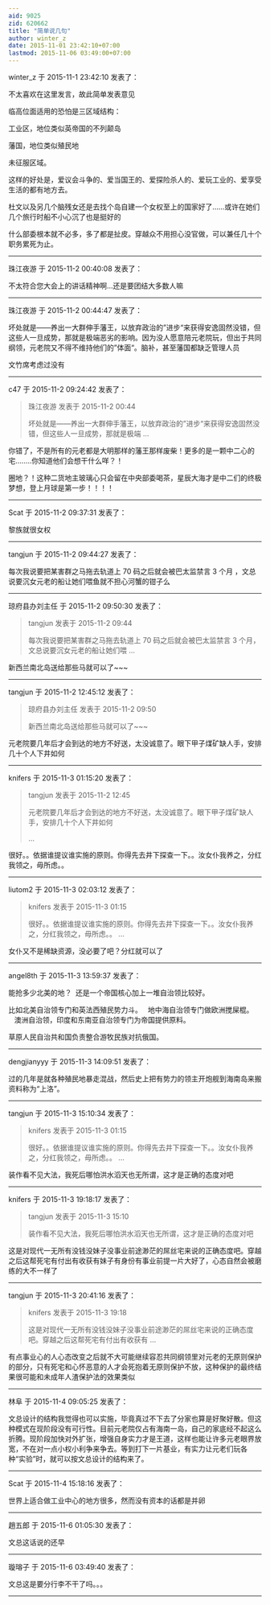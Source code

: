```yaml
---
aid: 9025
zid: 620662
title: "简单说几句"
author: winter_z
date: 2015-11-01 23:42:10+07:00
lastmod: 2015-11-06 03:49:00+07:00
---
```


winter_z 于 2015-11-1 23:42:10 发表了：

不太喜欢在这里发言，故此简单发表意见

临高位面适用的恐怕是三区域结构：

工业区，地位类似英帝国的不列颠岛

藩国，地位类似殖民地

未征服区域。

这样的好处是，爱议会斗争的、爱当国王的、爱探险杀人的、爱玩工业的、爱享受生活的都有地方去。

杜文以及另几个脑残女还是去找个岛自建一个女权至上的国家好了……或许在她们几个旅行时船不小心沉了也是挺好的

什么部委根本就不必多，多了都是扯皮。穿越众不用担心没官做，可以兼任几十个职务累死为止。

---

珠江夜游 于 2015-11-2 00:40:08 发表了：

不太符合您大会上的讲话精神啊...还是要团结大多数人嘛

---

珠江夜游 于 2015-11-2 00:44:47 发表了：

坏处就是——养出一大群伸手藩王，以放弃政治的”进步“来获得安逸固然没错，但这些人一旦成势，那就是极端恶劣的影响。因为没人愿意陪元老院玩，但出于共同纲领，元老院又不得不维持他们的”体面“。脑补，甚至藩国都缺乏管理人员

文竹席考虑过没有

---

c47 于 2015-11-2 09:24:42 发表了：

> 珠江夜游 发表于 2015-11-2 00:44
>
> 坏处就是——养出一大群伸手藩王，以放弃政治的”进步“来获得安逸固然没错，但这些人一旦成势，那就是极端 ...

你错了，不是所有的元老都是大明那样的藩王那样废柴！更多的是一颗中二心的宅........你知道他们会想干什么咩？！

圈地？！这种二货地主玻璃心只会留在中央部委喝茶，星辰大海才是中二们的终极梦想，登上月球是第一步！！！！

---

Scat 于 2015-11-2 09:37:31 发表了：

黎族就很女权

---

tangjun 于 2015-11-2 09:44:27 发表了：

每次我说要把某害群之马拖去轨道上 70 码之后就会被巴太监禁言 3 个月
，文总说要沉女元老的船让她们喂鱼就不担心河蟹的钳子么

---

琼府县办刘主任 于 2015-11-2 09:50:30 发表了：

> tangjun 发表于 2015-11-2 09:44
>
> 每次我说要把某害群之马拖去轨道上 70 码之后就会被巴太监禁言 3 个月，文总说要沉女元老的船让她们喂 ...

新西兰南北岛送给那些马就可以了~~~

---

tangjun 于 2015-11-2 12:45:12 发表了：

> 琼府县办刘主任 发表于 2015-11-2 09:50
>
> 新西兰南北岛送给那些马就可以了~~~

元老院要几年后才会到达的地方不好送，太没诚意了。眼下甲子煤矿缺人手，安排几十个人下井如何

---

knifers 于 2015-11-3 01:15:20 发表了：

> tangjun 发表于 2015-11-2 12:45
>
> 元老院要几年后才会到达的地方不好送，太没诚意了。眼下甲子煤矿缺人手，安排几十个人下井如何
>
> ...

很好。。依据谁提议谁实施的原则。你得先去井下探查一下。。汝女仆我养之，分红我领之，毋所虑。。

---

liutom2 于 2015-11-3 02:03:12 发表了：

> knifers 发表于 2015-11-3 01:15
>
> 很好。。依据谁提议谁实施的原则。你得先去井下探查一下。。汝女仆我养之，分红我领之，毋所虑。。 ...

女仆又不是稀缺资源，没必要了吧？分红就可以了

---

angel8th 于 2015-11-3 13:59:37 发表了：

能抢多少北美的地？&nbsp;&nbsp;还是一个帝国核心加上一堆自治领比较好。

比如北美自治领专门和英法西殖民势力斗。&nbsp; &nbsp;地中海自治领专门做欧洲搅屎棍。&nbsp; &nbsp;&nbsp;&nbsp;澳洲自治领，印度和东南亚自治领专门为帝国提供原料。

草原人民自治共和国负责整合游牧民族对抗俄国。

---

dengjianyyy 于 2015-11-3 14:09:51 发表了：

过的几年是就各种殖民地暴走混战，然后史上把有势力的领主开炮舰到海南岛来搬资料称为“上洛”。

---

tangjun 于 2015-11-3 15:10:34 发表了：

> knifers 发表于 2015-11-3 01:15
>
> 很好。。依据谁提议谁实施的原则。你得先去井下探查一下。。汝女仆我养之，分红我领之，毋所虑。。 ...

装作看不见大法，我死后哪怕洪水滔天也无所谓，这才是正确的态度对吧

---

knifers 于 2015-11-3 19:18:17 发表了：

> tangjun 发表于 2015-11-3 15:10
>
> 装作看不见大法，我死后哪怕洪水滔天也无所谓，这才是正确的态度对吧

这是对现代一无所有没钱没妹子没事业前途渺茫的屌丝宅来说的正确态度吧。穿越之后这帮死宅有付出有收获有妹子有身份有事业前提一片大好了，心态自然会被磨练的大不一样了

---

tangjun 于 2015-11-3 20:41:16 发表了：

> knifers 发表于 2015-11-3 19:18
>
> 这是对现代一无所有没钱没妹子没事业前途渺茫的屌丝宅来说的正确态度吧。穿越之后这帮死宅有付出有收获有 ...

有点事业心的人心态改变之后就不大可能继续容忍共同纲领里对元老的无原则保护的部分，只有死宅和心怀恶意的人才会死抱着无原则保护不放，这种保护的最终结果很可能和未成年人渣保护法的效果类似

---

林阜 于 2015-11-4 09:05:25 发表了：

文总设计的结构我觉得也可以实施，毕竟真过不下去了分家也算是好聚好散。但这种模式在现阶段没有可行性。目前元老院仅占有海南一岛，自己的家底经不起这么折腾。现阶段加快对外扩张，增强自身实力才是王道，这样也能让许多元老眼界放宽，不在对一点小权小利争来争去。等到打下一片基业，有实力让元老们玩各种“实验”时，就可以按文总设计的结构来了。

---

Scat 于 2015-11-4 15:18:16 发表了：

世界上适合做工业中心的地方很多，然而没有资本的话都是并卵

---

趙五郎 于 2015-11-6 01:05:30 发表了：

文总这话说的还早

---

璇瑢子 于 2015-11-6 03:49:40 发表了：

文总这是要分行李不干了吗。。。

---
